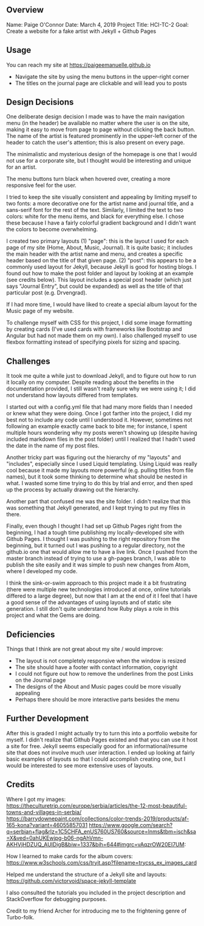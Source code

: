 ## Overview

Name: Paige O'Connor
Date: March 4, 2019
Project Title: HCI-TC-2
Goal: Create a website for a fake artist with Jekyll + Github Pages

## Usage

You can reach my site at https://paigeemanuelle.github.io
- Navigate the site by using the menu buttons in the upper-right corner
- The titles on the journal page are clickable and will lead you to posts

## Design Decisions

One deliberate design decision I made was to have the main navigation menu (in the header) be available no matter where the user is on the site, making it easy to move from page to page without clicking the back button. The name of the artist is featured prominently in the upper-left corner of the header to catch the user's attention; this is also present on every page.

The minimalistic and mysterious design of the homepage is one that I would not use for a corporate site, but I thought would be interesting and unique for an artist.

The menu buttons turn black when hovered over, creating a more responsive feel for the user.

I tried to keep the site visually consistent and appealing by limiting myself to two fonts: a more decorative one for the artist name and journal title, and a sans-serif font for the rest of the text. Similarly, I limited the text to two colors: white for the menu items, and black for everything else. I chose these because I have a fairly colorful gradient background and I didn't want the colors to become overwhelming.

I created two primary layouts
(1) "page": this is the layout I used for each page of my site (Home, About, Music, Journal). It is quite basic; it includes the main header with the artist name and menu, and creates a specific header based on the title of that given page.
(2) "post": this appears to be a commonly used layout for Jekyll, because Jekyll is good for hosting blogs. I found out how to make the post folder and layout by looking at an example (see credits below). This layout includes a special post header (which just says "Journal Entry", but could be expanded) as well as the title of that particular post (e.g. Drvengrad).

If I had more time, I would have liked to create a special album layout for the Music page of my website.

To challenge myself with CSS for this project, I did some image formatting by creating cards (I've used cards with frameworks like Bootstrap and Angular but had not made them on my own). I also challenged myself to use flexbox formatting instead of specifying pixels for sizing and spacing.

## Challenges

It took me quite a while just to download Jekyll, and to figure out how to run it locally on my computer. Despite reading about the benefits in the documentation provided, I still wasn't really sure why we were using it; I did not understand how layouts differed from templates.

I started out with a config.yml file that had many more fields than I needed or knew what they were doing. Once I got farther into the project, I did my best not to include any code until I understood it. However, sometimes not following an example exactly came back to bite me; for instance, I spent multiple hours wondering why my posts weren't showing up (despite having included markdown files in the post folder) until I realized that I hadn't used the date in the name of my post files.

Another tricky part was figuring out the hierarchy of my "layouts" and "includes", especially since I used Liquid templating. Using Liquid was really cool because it made my layouts more powerful (e.g. pulling titles from file names), but it took some thinking to determine what should be nested in what. I wasted some time trying to do this by trial and error, and then sped up the process by actually drawing out the hierarchy.

Another part that confused me was the site folder. I didn't realize that this was something that Jekyll generated, and I kept trying to put my files in there.

Finally, even though I thought I had set up Github Pages right from the beginning, I had a tough time publishing my locally-developed site with Github Pages. I thought I was pushing to the right repository from the beginning, but it turned out I was pushing to a regular directory, not the github.io one that would allow me to have a live link. Once I pushed from the master branch instead of trying to use a gh-pages branch, I was able to publish the site easily and it was simple to push new changes from Atom, where I developed my code.

I think the sink-or-swim approach to this project made it a bit frustrating (there were multiple new technologies introduced at once, online tutorials differed to a large degree), but now that I am at the end of it I feel that I have a good sense of the advantages of using layouts and of static site generation. I still don't quite understand how Ruby plays a role in this project and what the Gems are doing.

## Deficiencies

Things that I think are not great about my site / would improve:
- The layout is not completely responsive when the window is resized
- The site should have a footer with contact information, copyright
- I could not figure out how to remove the underlines from the post Links on the Journal page
- The designs of the About and Music pages could be more visually appealing
- Perhaps there should be more interactive parts besides the menu

## Further Development

After this is graded I might actually try to turn this into a portfolio website for myself. I didn't realize that Github Pages existed and that you can use it host a site for free. Jekyll seems especially good for an informational/resume site that does not involve much user interaction. I ended up looking at fairly basic examples of layouts so that I could accomplish creating one, but I would be interested to see more extensive uses of layouts.

## Credits

Where I got my images:
https://theculturetrip.com/europe/serbia/articles/the-12-most-beautiful-towns-and-villages-in-serbia/
https://barrydownepaint.com/collections/color-trends-2019/products/af-165-kona?variant=46055857031
https://www.google.com/search?q=serbian+flag&rlz=1C5CHFA_enUS760US760&source=lnms&tbm=isch&sa=X&ved=0ahUKEwjpg-b06-ngAhVmn-AKHVjHDZUQ_AUIDigB&biw=1337&bih=644#imgrc=vAqzrOW20EI7UM:

How I learned to make cards for the album covers:
https://www.w3schools.com/css/tryit.asp?filename=trycss_ex_images_card

Helped me understand the structure of a Jekyll site and layouts:
https://github.com/victorvoid/space-jekyll-template

I also consulted the tutorials you included in the project description and StackOverflow for debugging purposes.

Credit to my friend Archer for introducing me to the frightening genre of Turbo-folk.
